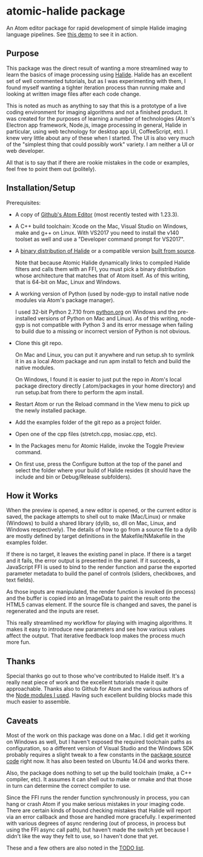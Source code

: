 # atomic-halide package

An Atom editor package for rapid development of simple Halide imaging language pipelines. See [this demo][demo] to see it in action.

Purpose
-------
This package was the direct result of wanting a more streamlined way to learn the basics of image processing using [Halide][halide]. Halide has an excellent set of well commented tutorials, but as I was experimenting with them, I found myself wanting a tighter iteration process than running make and looking at written image files after each code change.

This is noted as much as anything to say that this is a prototype of a live coding environment for imaging algorithms and not a finished product. It was created for the purposes of learning a number of technologies (Atom's Electron app framework, Node.js, image processing in general, Halide in particular, using web technology for desktop app UI, CoffeeScript, etc). I knew very little about any of these when I started. The UI is also very much of the "simplest thing that could possibly work" variety. I am neither a UI or web developer.

All that is to say that if there are rookie mistakes in the code or examples, feel free to point them out (politely).

Installation/Setup
------------------

Prerequisites:
* A copy of [Github's Atom Editor][atom] (most recently tested with 1.23.3).
* A C++ build toolchain: Xcode on the Mac, Visual Studio on Windows, make and g++ on Linux.
	With VS2017 you need to install the v140 toolset as well and use a "Developer command prompt for VS2017".
* A [binary distribution of Halide][halide-release] or a compatible version [built from source][halide-git].

	Note that because Atomic Halide dynamically links to compiled Halide filters and calls them with an FFI, you must pick a binary distribution whose architecture that matches that of Atom itself. As of this writing, that is 64-bit on Mac, Linux and Windows.
* A working version of Python (used by node-gyp to install native node modules via Atom's package manager).

	I used 32-bit Python 2.7.10 from [python.org][python] on Windows and the pre-installed versions of Python on Mac and Linux). As of this writing, node-gyp is not compatible with Python 3 and its error message when failing to build due to a missing or incorrect version of Python is not obvious.
* Clone this git repo.

    On Mac and Linux, you can put it anywhere and run setup.sh to symlink it in as a local Atom package and run apm install to fetch and build the native modules.

    On Windows, I found it is easier to just put the repo in Atom's local package directory directly (.atom/packages in your home directory) and run setup.bat from there to perform the apm install.
* Restart Atom or run the Reload command in the View menu to pick up the newly installed package.
* Add the examples folder of the git repo as a project folder.
* Open one of the cpp files (stretch.cpp, mosiac.cpp, etc).
* In the Packages menu for Atomic Halide, invoke the Toggle Preview command.
* On first use, press the Configure button at the top of the panel and select the folder where your build of Halide resides (it should have the include and bin or Debug/Release subfolders).

How it Works
------------
When the preview is opened, a new editor is opened, or the current editor is saved, the package attempts to shell out to make (Mac/Linux) or nmake (Windows) to build a shared library (dylib, so, dll on Mac, Linux, and Windows respectively). The details of how to go from a source file to a dylib are mostly defined by target definitions in the Makefile/NMakefile in the examples folder.

If there is no target, it leaves the existing panel in place. If there is a target and it fails, the error output is presented in the panel. If it succeeds, a JavaScript FFI is used to bind to the render function and parse the exported parameter metadata to build the panel of controls (sliders, checkboxes, and text fields).

As those inputs are manipulated, the render function is invoked (in process) and the buffer is copied into an ImageData to paint the result onto the HTML5 canvas element. If the source file is changed and saves, the panel is regenerated and the inputs are reset.

This really streamlined my workflow for playing with imaging algorithms. It makes it easy to introduce new parameters and see how various values affect the output. That iterative feedback loop makes the process much more fun.

Thanks
------
Special thanks go out to those who've contributed to Halide itself. It's a really neat piece of work and the excellent tutorials made it quite approachable. Thanks also to Github for Atom and the various authors of the [Node modules I used](package.json). Having such excellent building blocks made this much easier to assemble.

Caveats
-------
Most of the work on this package was done on a Mac. I did get it working on Windows as well, but I haven't exposed the required toolchain paths as configuration, so a different version of Visual Studio and the Windows SDK probably requires a slight tweak to a few constants in the [package source code](lib/winenv.coffee) right now. It has also been tested on Ubuntu 14.04 and works there.

Also, the package does nothing to set up the build toolchain (make, a C++ compiler, etc). It assumes it can shell out to make or nmake and that those in turn can determine the correct compiler to use.

Since the FFI runs the render function synchronously in process, you can hang or crash Atom if you make serious mistakes in your imaging code. There are certain kinds of bound checking mistakes that Halide will report via an error callback and those are handled more gracefully. I experimented with various degrees of async rendering (out of process, in process but using the FFI async call path), but haven't made the switch yet because I didn't like the way they felt to use, so I haven't done that yet.

These and a few others are also noted in the [TODO list](TODO.txt).

[atom]: https://atom.io
[demo]: https://www.youtube.com/watch?v=PTSVlT3Iq4U
[halide]: http://halide-lang.org/
[halide-git]: https://github.com/halide/Halide
[halide-release]: https://github.com/halide/Halide/releases
[python]: https://www.python.org
